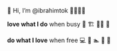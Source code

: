 👋 Hi, I’m @ibrahimtok 👨‍👩‍👧‍👦

**love what I do** when busy :construction: 🏗️ 👨‍💼 👷

**do what I love** when free :computer: 🏀 🏊 🎒 🚴

<!---
ibrahimtok/ibrahimtok is a ✨ special ✨ repository because its `README.md` (this file) appears on your GitHub profile.
You can click the Preview link to take a look at your changes.
--->
